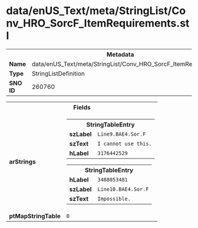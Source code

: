 <h1>data/enUS_Text/meta/StringList/Conv_HRO_SorcF_ItemRequirements.stl</h1><table><tr><th colspan="100%">Metadata</th></tr><tr><td><b>Name</b></td><td>data/enUS_Text/meta/StringList/Conv_HRO_SorcF_ItemRequirements.stl</td></tr><tr><td><b>Type</b></td><td>StringListDefinition</td></tr><tr><td><b>SNO ID</b></td><td>260760</td></tr></table>

<table><tr><th colspan="100%">Fields</th></tr><tr><td><b>arStrings</b></td><td><table><tr><th colspan="100%">StringTableEntry</th></tr><tr><td><b>szLabel</b></td><td><code>Line9.BAE4.Sor.F</code></td></tr><tr><td><b>szText</b></td><td><code>I cannot use this.</code></td></tr><tr><td><b>hLabel</b></td><td><code>3176442529</code></td></tr></table>


<table><tr><th colspan="100%">StringTableEntry</th></tr><tr><td><b>hLabel</b></td><td><code>3488053481</code></td></tr><tr><td><b>szLabel</b></td><td><code>Line10.BAE4.Sor.F</code></td></tr><tr><td><b>szText</b></td><td><code>Impossible.</code></td></tr></table>


</td></tr><tr><td><b>ptMapStringTable</b></td><td><code>0</code></td></tr></table>

